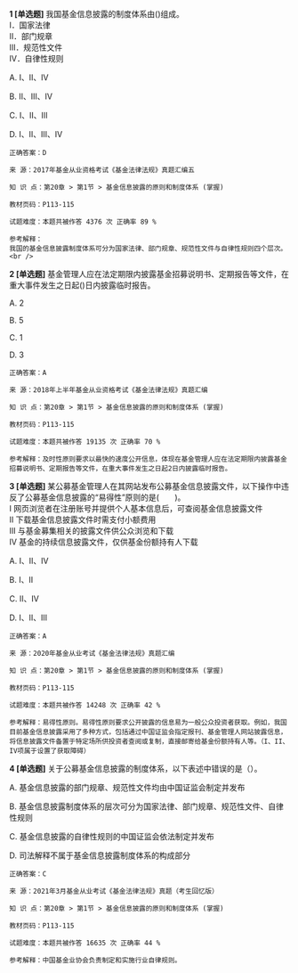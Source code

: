 **1 [单选题]** 
我国基金信息披露的制度体系由()组成。 <br />
Ⅰ．国家法律 <br />
Ⅱ．部门规章 <br />
Ⅲ．规范性文件 <br />
Ⅳ．自律性规则 

A. Ⅰ、Ⅱ、Ⅳ

B. Ⅱ、Ⅲ、Ⅳ

C. Ⅰ、Ⅱ、Ⅲ

D. Ⅰ、Ⅱ、Ⅲ、Ⅳ 

```
正确答案：D

来 源：2017年基金从业资格考试《基金法律法规》真题汇编五

知 识 点：第20章 > 第1节 > 基金信息披露的原则和制度体系 (掌握)

教材页码：P113-115

试题难度：本题共被作答 4376 次 正确率 89 %

参考解释：
我国的基金信息披露制度体系可分为国家法律、部门规章、规范性文件与自律性规则四个层次。<br />

```


**2 [单选题]** 基金管理人应在法定期限内披露基金招募说明书、定期报告等文件，在重大事件发生之日起()日内披露临时报告。

A. 2

B. 5

C. 1

D. 3

```
正确答案：A

来 源：2018年上半年基金从业资格考试《基金法律法规》真题汇编

知 识 点：第20章 > 第1节 > 基金信息披露的原则和制度体系 (掌握)

教材页码：P113-115

试题难度：本题共被作答 19135 次 正确率 70 %

参考解释：及时性原则要求以最快的速度公开信息，体现在基金管理人应在法定期限内披露基金招募说明书、定期报告等文件，在重大事件发生之日起2日内披露临时报告。
```


**3 [单选题]** 某公募基金管理人在其网站发布公募基金信息披露文件，以下操作中违反了公募基金信息披露的“易得性”原则的是(&emsp;&emsp;)。<br />
I 网页浏览者在注册账号并提供个人基本信息后，可查阅基金信息披露文件<br />
II 下载基金信息披露文件时需支付小额费用<br />
III 与基金募集相关的披露文件供公众浏览和下载<br />
IV 基金的持续信息披露文件，仅供基金份额持有人下载

A. I、II、IV

B. I、II

C. II、IV

D. I、II、III

```
正确答案：A

来 源：2020年基金从业考试《基金法律法规》真题汇编

知 识 点：第20章 > 第1节 > 基金信息披露的原则和制度体系 (掌握)

教材页码：P113-115

试题难度：本题共被作答 14248 次 正确率 42 %

参考解释：易得性原则。易得性原则要求公开披露的信息易为一般公众投资者获取。例如，我国目前基金信息披露采用了多种方式，包括通过中国证监会指定报刊、基金管理人网站披露信息，将信息披露文件备置于特定场所供投资者查阅或复制，直接邮寄给基金份额持有人等。（I、II、IV项属于设置了获取障碍）
```


**4 [单选题]** 关于公募基金信息披露的制度体系，以下表述中错误的是（）。

A. 基金信息披露的部门规章、规范性文件均由中国证监会制定并发布

B. 基金信息披露制度体系的层次可分为国家法律、部门规章、规范性文件、自律性规则

C. 基金信息披露的自律性规则的中国证监会依法制定并发布

D. 司法解释不属于基金信息披露制度体系的构成部分

```
正确答案：C

来 源：2021年3月基金从业考试《基金法律法规》真题（考生回忆版）

知 识 点：第20章 > 第1节 > 基金信息披露的原则和制度体系 (掌握)

教材页码：P113-115

试题难度：本题共被作答 16635 次 正确率 44 %

参考解释：中国基金业协会负责制定和实施行业自律规则。
```

